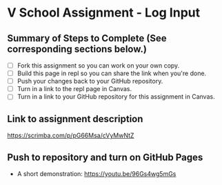 # V School Assignment - Log Input

## Summary of Steps to Complete (See corresponding sections below.)
- [ ] Fork this assignment so you can work on your own copy.
- [ ] Build this page in repl so you can share the link when you're done.
- [ ] Push your changes back to your GitHub repository.
- [ ] Turn in a link to the repl page in Canvas.
- [ ] Turn in a link to your GitHub repository for this assignment in Canvas.

## Link to assignment description
https://scrimba.com/p/pG66Msa/cVyMwNtZ

## Push to repository and turn on GitHub Pages

* A short demonstration: https://youtu.be/96Gs4wg5mGs
